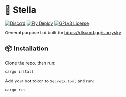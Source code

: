 # 💫 Stella

[![Discord](https://img.shields.io/discord/764191923954122752)](https://discord.gg/starrysky)
[![Fly Deploy](https://github.com/nikkoxd/stella/actions/workflows/fly.yml/badge.svg)](https://github.com/nikkoxd/stella/actions/workflows/fly.yml)
[![GPLv3 License](https://img.shields.io/badge/License-GPL%20v3-yellow.svg)](https://opensource.org/licenses/)

General purpose bot built for https://discord.gg/starrysky

## 📦 Installation

Clone the repo, then run:
```sh
cargo install
```
Add your bot token to `Secrets.toml` and run:
```sh
cargo run
```
